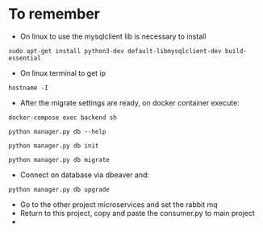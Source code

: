 # To remember

 - On linux to use the mysqlclient lib is necessary to install
```commandline
sudo apt-get install python3-dev default-libmysqlclient-dev build-essential
```

 - On linux terminal to get ip
```commandline
hostname -I
```

 - After the migrate settings are ready, on docker container execute:
```commandline
docker-compose exec backend sh
```
```commandline
python manager.py db --help
```
```commandline
python manager.py db init
```
```commandline
python manager.py db migrate
```

- Connect on database via dbeaver and:
```commandline
python manager.py db upgrade
```
 - Go to the other project microservices and set the rabbit mq
 - Return to this project, copy and paste the consumer.py to main project
 - 